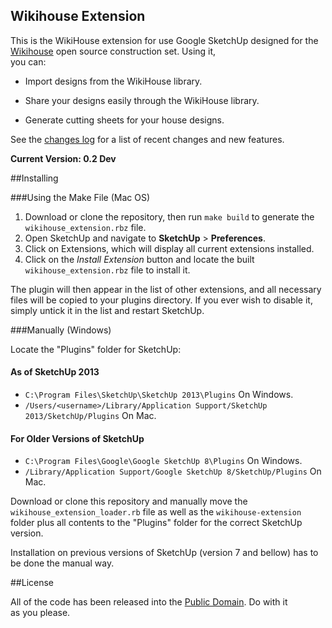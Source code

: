 ## Wikihouse Extension

This is the WikiHouse extension for use Google SketchUp designed for the [Wikihouse](http://www.wikihouse.cc/) open source construction set. Using it,  
you can:

* Import designs from the WikiHouse library.

* Share your designs easily through the WikiHouse library.

* Generate cutting sheets for your house designs.

See the [changes log](changes.md) for a list of recent changes and new features. 

**Current Version: 0.2 Dev** 

##Installing

###Using the Make File (Mac OS)
  
1.  Download or clone the repository, then run `make build` to generate the `wikihouse_extension.rbz` file.
2.  Open SketchUp and navigate to **SketchUp** > **Preferences**.
3.  Click on Extensions, which will display all current extensions installed. 
4.  Click on the *Install Extension* button and locate the built `wikihouse_extension.rbz` file to install it.

The plugin will then appear in the list of other extensions, and all necessary files will be copied to your plugins directory. If you ever wish to disable it, simply untick it in the list and restart SketchUp. 

###Manually (Windows)

Locate the "Plugins" folder for SketchUp:

#### As of SketchUp 2013
* `C:\Program Files\SketchUp\SketchUp 2013\Plugins`   On Windows.
* `/Users/<username>/Library/Application Support/SketchUp 2013/SketchUp/Plugins`   On Mac.

#### For Older Versions of SketchUp 
*  `C:\Program Files\Google\Google SketchUp 8\Plugins` On Windows.
*  `/Library/Application Support/Google SketchUp 8/SketchUp/Plugins` On Mac.

Download or clone this repository and manually move the `wikihouse_extension_loader.rb` file
as well as the `wikihouse-extension` folder plus all contents to the "Plugins" folder for the correct SketchUp version.

Installation on previous versions of SketchUp (version 7 and bellow) has to be done the manual way. 

##License

All of the code has been released into the [Public Domain]. Do with it  
as you please.

[Public Domain]: https://github.com/tav/wikihouse-plugin/raw/master/UNLICENSE
